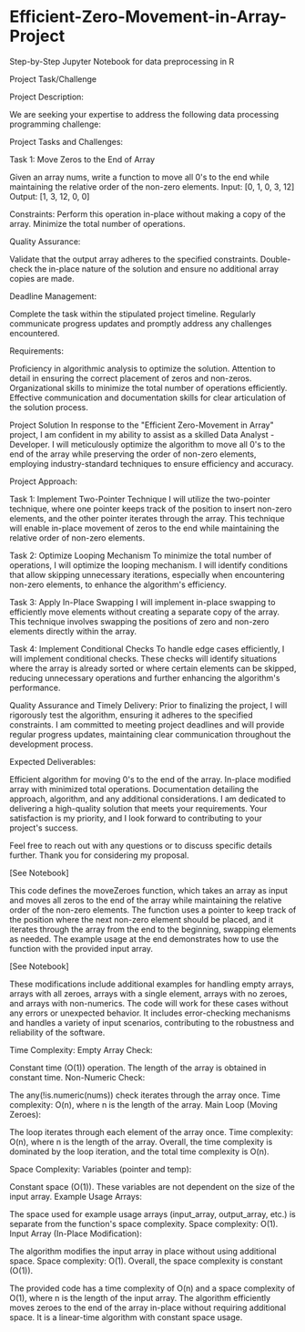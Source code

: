 # Efficient-Zero-Movement-in-Array-Project
Step-by-Step Jupyter Notebook for data preprocessing in R

Project Task/Challenge

Project Description:

We are seeking your expertise to address the following data processing programming challenge:

Project Tasks and Challenges:

Task 1: Move Zeros to the End of Array

Given an array nums, write a function to move all 0's to the end while maintaining the relative order of the non-zero elements.
Input: [0, 1, 0, 3, 12]
Output: [1, 3, 12, 0, 0]

Constraints:
Perform this operation in-place without making a copy of the array.
Minimize the total number of operations.

Quality Assurance:

Validate that the output array adheres to the specified constraints.
Double-check the in-place nature of the solution and ensure no additional array copies are made.

Deadline Management:

Complete the task within the stipulated project timeline.
Regularly communicate progress updates and promptly address any challenges encountered.

Requirements:

Proficiency in algorithmic analysis to optimize the solution.
Attention to detail in ensuring the correct placement of zeros and non-zeros.
Organizational skills to minimize the total number of operations efficiently.
Effective communication and documentation skills for clear articulation of the solution process.

Project Solution
In response to the "Efficient Zero-Movement in Array" project, I am confident in my ability to assist as a skilled Data Analyst - Developer. I will meticulously optimize the algorithm to move all 0's to the end of the array while preserving the order of non-zero elements, employing industry-standard techniques to ensure efficiency and accuracy.

Project Approach:

Task 1: Implement Two-Pointer Technique
I will utilize the two-pointer technique, where one pointer keeps track of the position to insert non-zero elements, and the other pointer iterates through the array. This technique will enable in-place movement of zeros to the end while maintaining the relative order of non-zero elements.

Task 2: Optimize Looping Mechanism
To minimize the total number of operations, I will optimize the looping mechanism. I will identify conditions that allow skipping unnecessary iterations, especially when encountering non-zero elements, to enhance the algorithm's efficiency.

Task 3: Apply In-Place Swapping
I will implement in-place swapping to efficiently move elements without creating a separate copy of the array. This technique involves swapping the positions of zero and non-zero elements directly within the array.

Task 4: Implement Conditional Checks
To handle edge cases efficiently, I will implement conditional checks. These checks will identify situations where the array is already sorted or where certain elements can be skipped, reducing unnecessary operations and further enhancing the algorithm's performance.

Quality Assurance and Timely Delivery:
Prior to finalizing the project, I will rigorously test the algorithm, ensuring it adheres to the specified constraints. I am committed to meeting project deadlines and will provide regular progress updates, maintaining clear communication throughout the development process.

Expected Deliverables:

Efficient algorithm for moving 0's to the end of the array.
In-place modified array with minimized total operations.
Documentation detailing the approach, algorithm, and any additional considerations.
I am dedicated to delivering a high-quality solution that meets your requirements. Your satisfaction is my priority, and I look forward to contributing to your project's success.

Feel free to reach out with any questions or to discuss specific details further. Thank you for considering my proposal.

[See Notebook]

This code defines the moveZeroes function, which takes an array as input and moves all zeros to the end of the array while maintaining the relative order of the non-zero elements. The function uses a pointer to keep track of the position where the next non-zero element should be placed, and it iterates through the array from the end to the beginning, swapping elements as needed. The example usage at the end demonstrates how to use the function with the provided input array.

[See Notebook]

These modifications include additional examples for handling empty arrays, arrays with all zeroes, arrays with a single element, arrays with no zeroes, and arrays with non-numerics. The code will work for these cases without any errors or unexpected behavior. It includes error-checking mechanisms and handles a variety of input scenarios, contributing to the robustness and reliability of the software.

Time Complexity:
Empty Array Check:

Constant time (O(1)) operation. The length of the array is obtained in constant time.
Non-Numeric Check:

The any(!is.numeric(nums)) check iterates through the array once.
Time complexity: O(n), where n is the length of the array.
Main Loop (Moving Zeroes):

The loop iterates through each element of the array once.
Time complexity: O(n), where n is the length of the array.
Overall, the time complexity is dominated by the loop iteration, and the total time complexity is O(n).

Space Complexity:
Variables (pointer and temp):

Constant space (O(1)). These variables are not dependent on the size of the input array.
Example Usage Arrays:

The space used for example usage arrays (input_array, output_array, etc.) is separate from the function's space complexity.
Space complexity: O(1).
Input Array (In-Place Modification):

The algorithm modifies the input array in place without using additional space.
Space complexity: O(1).
Overall, the space complexity is constant (O(1)).

The provided code has a time complexity of O(n) and a space complexity of O(1), where n is the length of the input array. The algorithm efficiently moves zeroes to the end of the array in-place without requiring additional space. It is a linear-time algorithm with constant space usage.
